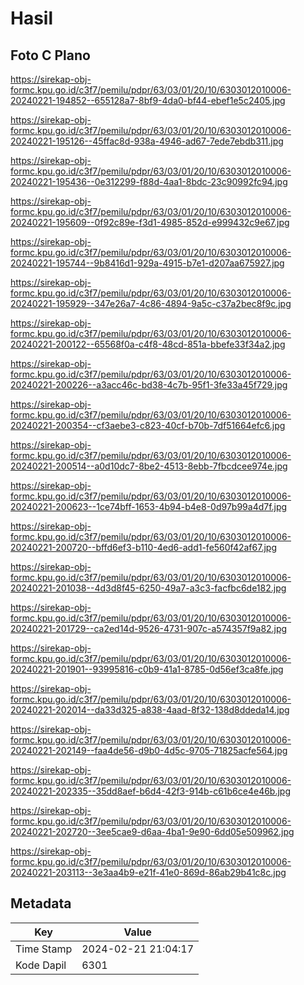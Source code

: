 # Hasil

## Foto C Plano

https://sirekap-obj-formc.kpu.go.id/c3f7/pemilu/pdpr/63/03/01/20/10/6303012010006-20240221-194852--655128a7-8bf9-4da0-bf44-ebef1e5c2405.jpg

https://sirekap-obj-formc.kpu.go.id/c3f7/pemilu/pdpr/63/03/01/20/10/6303012010006-20240221-195126--45ffac8d-938a-4946-ad67-7ede7ebdb311.jpg

https://sirekap-obj-formc.kpu.go.id/c3f7/pemilu/pdpr/63/03/01/20/10/6303012010006-20240221-195436--0e312299-f88d-4aa1-8bdc-23c90992fc94.jpg

https://sirekap-obj-formc.kpu.go.id/c3f7/pemilu/pdpr/63/03/01/20/10/6303012010006-20240221-195609--0f92c89e-f3d1-4985-852d-e999432c9e67.jpg

https://sirekap-obj-formc.kpu.go.id/c3f7/pemilu/pdpr/63/03/01/20/10/6303012010006-20240221-195744--9b8416d1-929a-4915-b7e1-d207aa675927.jpg

https://sirekap-obj-formc.kpu.go.id/c3f7/pemilu/pdpr/63/03/01/20/10/6303012010006-20240221-195929--347e26a7-4c86-4894-9a5c-c37a2bec8f9c.jpg

https://sirekap-obj-formc.kpu.go.id/c3f7/pemilu/pdpr/63/03/01/20/10/6303012010006-20240221-200122--65568f0a-c4f8-48cd-851a-bbefe33f34a2.jpg

https://sirekap-obj-formc.kpu.go.id/c3f7/pemilu/pdpr/63/03/01/20/10/6303012010006-20240221-200226--a3acc46c-bd38-4c7b-95f1-3fe33a45f729.jpg

https://sirekap-obj-formc.kpu.go.id/c3f7/pemilu/pdpr/63/03/01/20/10/6303012010006-20240221-200354--cf3aebe3-c823-40cf-b70b-7df51664efc6.jpg

https://sirekap-obj-formc.kpu.go.id/c3f7/pemilu/pdpr/63/03/01/20/10/6303012010006-20240221-200514--a0d10dc7-8be2-4513-8ebb-7fbcdcee974e.jpg

https://sirekap-obj-formc.kpu.go.id/c3f7/pemilu/pdpr/63/03/01/20/10/6303012010006-20240221-200623--1ce74bff-1653-4b94-b4e8-0d97b99a4d7f.jpg

https://sirekap-obj-formc.kpu.go.id/c3f7/pemilu/pdpr/63/03/01/20/10/6303012010006-20240221-200720--bffd6ef3-b110-4ed6-add1-fe560f42af67.jpg

https://sirekap-obj-formc.kpu.go.id/c3f7/pemilu/pdpr/63/03/01/20/10/6303012010006-20240221-201038--4d3d8f45-6250-49a7-a3c3-facfbc6de182.jpg

https://sirekap-obj-formc.kpu.go.id/c3f7/pemilu/pdpr/63/03/01/20/10/6303012010006-20240221-201729--ca2ed14d-9526-4731-907c-a574357f9a82.jpg

https://sirekap-obj-formc.kpu.go.id/c3f7/pemilu/pdpr/63/03/01/20/10/6303012010006-20240221-201901--93995816-c0b9-41a1-8785-0d56ef3ca8fe.jpg

https://sirekap-obj-formc.kpu.go.id/c3f7/pemilu/pdpr/63/03/01/20/10/6303012010006-20240221-202014--da33d325-a838-4aad-8f32-138d8ddeda14.jpg

https://sirekap-obj-formc.kpu.go.id/c3f7/pemilu/pdpr/63/03/01/20/10/6303012010006-20240221-202149--faa4de56-d9b0-4d5c-9705-71825acfe564.jpg

https://sirekap-obj-formc.kpu.go.id/c3f7/pemilu/pdpr/63/03/01/20/10/6303012010006-20240221-202335--35dd8aef-b6d4-42f3-914b-c61b6ce4e46b.jpg

https://sirekap-obj-formc.kpu.go.id/c3f7/pemilu/pdpr/63/03/01/20/10/6303012010006-20240221-202720--3ee5cae9-d6aa-4ba1-9e90-6dd05e509962.jpg

https://sirekap-obj-formc.kpu.go.id/c3f7/pemilu/pdpr/63/03/01/20/10/6303012010006-20240221-203113--3e3aa4b9-e21f-41e0-869d-86ab29b41c8c.jpg


## Metadata

| Key        | Value               |
| ---------- | ------------------- |
| Time Stamp | 2024-02-21 21:04:17 |
| Kode Dapil | 6301                |



